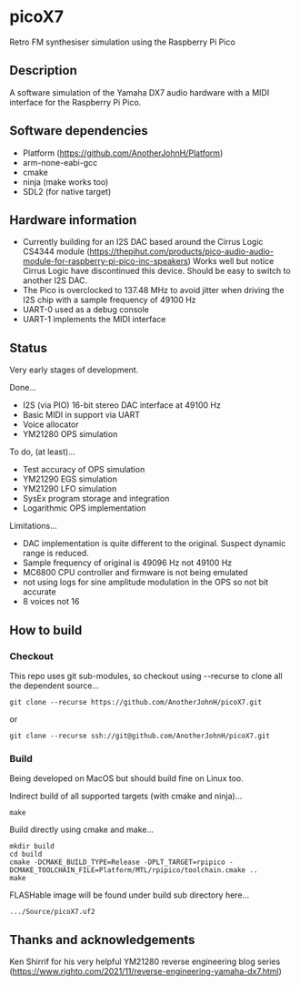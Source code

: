 # picoX7

Retro FM synthesiser simulation using the Raspberry Pi Pico

## Description

A software simulation of the Yamaha DX7 audio hardware with a MIDI interface for
the Raspberry Pi Pico.

## Software dependencies

+ Platform (https://github.com/AnotherJohnH/Platform)
+ arm-none-eabi-gcc
+ cmake
+ ninja (make works too)
+ SDL2 (for native target)

## Hardware information

+ Currently building for an I2S DAC based around the Cirrus Logic CS4344 module
(https://thepihut.com/products/pico-audio-audio-module-for-raspberry-pi-pico-inc-speakers)
Works well but notice Cirrus Logic have discontinued this device. Should be easy to switch
to another I2S DAC.
+ The Pico is overclocked to 137.48 MHz to avoid jitter when driving the I2S chip
with a sample frequency of 49100 Hz
+ UART-0 used as a debug console
+ UART-1 implements the MIDI interface

## Status

Very early stages of development.

Done...
   + I2S (via PIO) 16-bit stereo DAC interface at 49100 Hz
   + Basic MIDI in support via UART
   + Voice allocator
   + YM21280 OPS simulation

To do, (at least)...
   - Test accuracy of OPS simulation
   - YM21290 EGS simulation
   - YM21290 LFO simulation
   - SysEx program storage and integration
   - Logarithmic OPS implementation

Limitations...
   + DAC implementation is quite different to the original. Suspect dynamic range is reduced.
   + Sample frequency of original is 49096 Hz not 49100 Hz
   + MC6800 CPU controller and firmware is not being emulated
   + not using logs for sine amplitude modulation in the OPS so not bit accurate
   + 8 voices not 16

## How to build

### Checkout

This repo uses git sub-modules, so checkout using --recurse to clone all the
dependent source...

    git clone --recurse https://github.com/AnotherJohnH/picoX7.git

or

    git clone --recurse ssh://git@github.com/AnotherJohnH/picoX7.git

### Build

Being developed on MacOS but should build fine on Linux too.

Indirect build of all supported targets (with cmake and ninja)...

    make

Build directly using cmake and make...

    mkdir build
    cd build
    cmake -DCMAKE_BUILD_TYPE=Release -DPLT_TARGET=rpipico -DCMAKE_TOOLCHAIN_FILE=Platform/MTL/rpipico/toolchain.cmake ..
    make

FLASHable image will be found under build sub directory here...

    .../Source/picoX7.uf2

## Thanks and acknowledgements

Ken Shirrif for his very helpful YM21280 reverse engineering blog series
(https://www.righto.com/2021/11/reverse-engineering-yamaha-dx7.html)
